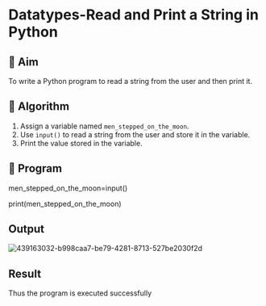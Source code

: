 # Datatypes-Read and Print a String in Python

## 🎯 Aim
To write a Python program to read a string from the user and then print it.

## 🧠 Algorithm
1. Assign a variable named `men_stepped_on_the_moon`.
2. Use `input()` to read a string from the user and store it in the variable.
3. Print the value stored in the variable.

## 🧾 Program

men_stepped_on_the_moon=input()

print(men_stepped_on_the_moon)

## Output

![439163032-b998caa7-be79-4281-8713-527be2030f2d](https://github.com/user-attachments/assets/337b7690-32f6-4196-81c8-8e41079762c9)



## Result

Thus the program is executed successfully
